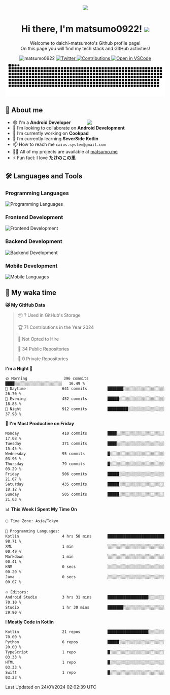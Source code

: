 <p align="center"><img src="https://capsule-render.vercel.app/api?type=waving&color=gradient&height=300&section=header&text=Hi%20I%27m%20matsumo&fontSize=90&animation=fadeIn&fontAlignY=38&desc=Welcome%20to%20daichi-matsumoto%27s%20GitHub%20profile%20&descAlignY=55&descAlign=62"></p>

<h1 align="center">Hi there, I'm matsumo0922! <img src="https://media.giphy.com/media/hvRJCLFzcasrR4ia7z/giphy.gif" width="32"></h1>

<p align="center">
Welcome to daichi-matsumoto's Github profile page!<br>
On this page you will find my tech stack and GitHub activities!
</p>

<div align="center">
  <img src="https://komarev.com/ghpvc/?username=matsumo0922&label=Profile%20views&color=ac3726&style=flat" alt="matsumo0922" />
  <a href="https://twitter.com/matsumo0922">
    <img src="https://badgen.net/badge/twitter/@matsumo0922?icon=twitter" alt="Twitter" />
  </a>
  <a href="https://qiita.com/CAIOS">
    <img src="https://badgen.org/img/qiita/CAIOS/contributions?style=flat" alt="Contributions" />
  </a>
  <a href="https://open.vscode.dev/matsumo0922/matsumo0922">
    <img alt="Open in VSCode" src="https://img.shields.io/static/v1?logo=visualstudiocode&label=&message=Open%20in%20Visual%20Studio%20Code&labelColor=2c2c32&color=007acc&logoColor=007acc" />
  </a>
</div>

<picture>
  <source media="(prefers-color-scheme: dark)" srcset="./resources/github-contribution-grid-snake-dark.svg" />
  <source media="(prefers-color-scheme: light)" srcset="./resources/github-contribution-grid-snake-light.svg" />
  <img alt="github-snake" src="./resources/github-contribution-grid-snake-light.svg" />
</picture>

## 📝 About me

<picture>
  <source media="(prefers-color-scheme: dark)" srcset="https://github-readme-stats.vercel.app/api?username=matsumo0922&show_icons=true&locale=en&theme=dark" />
  <source media="(prefers-color-scheme: light)" srcset="https://github-readme-stats.vercel.app/api?username=matsumo0922&show_icons=true&locale=en&theme=default" />
  <img align="right" width="49%" src="https://github-readme-stats.vercel.app/api?username=matsumo0922&show_icons=true&locale=en&theme=default" />
</picture>

- 😄 I'm a **Android Developer**
- 👯 I’m looking to collaborate on **Android Development**
- 🔭 I’m currently working on **Cookpad**
- 🌱 I’m currently learning **SeverSide Kotlin**
- 📫 How to reach me `caios.system@gmail.com`
- 👨‍💻 All of my projects are available at [matsumo.me](matsumo.me)
- ⚡ Fun fact: I love **たけのこの里**

## 🛠️ Languages and Tools

### Programming Languages
![Programming Languages](https://skillicons.dev/icons?i=kotlin,java,c,cpp,ruby,py,md)

### Frontend Development
![Frontend Development](https://skillicons.dev/icons?i=kotlin,next,react,html,css)

### Backend Development
![Backend Development](https://skillicons.dev/icons?i=kotlin,graphql,rails,redis,nodejs)

### Mobile Development
![Mobile Languages](https://skillicons.dev/icons?i=kotlin,ktor)

## 📌 My waka time
<!--START_SECTION:waka-->
**🐱 My GitHub Data** 

> 📦 ? Used in GitHub's Storage 
 > 
> 🏆 71 Contributions in the Year 2024
 > 
> 🚫 Not Opted to Hire
 > 
> 📜 34 Public Repositories 
 > 
> 🔑 0 Private Repositories 
 > 
**I'm a Night 🦉** 

```text
🌞 Morning                396 commits         ████░░░░░░░░░░░░░░░░░░░░░   16.49 % 
🌆 Daytime                641 commits         ███████░░░░░░░░░░░░░░░░░░   26.70 % 
🌃 Evening                452 commits         █████░░░░░░░░░░░░░░░░░░░░   18.83 % 
🌙 Night                  912 commits         █████████░░░░░░░░░░░░░░░░   37.98 % 
```
📅 **I'm Most Productive on Friday** 

```text
Monday                   410 commits         ████░░░░░░░░░░░░░░░░░░░░░   17.08 % 
Tuesday                  371 commits         ████░░░░░░░░░░░░░░░░░░░░░   15.45 % 
Wednesday                95 commits          █░░░░░░░░░░░░░░░░░░░░░░░░   03.96 % 
Thursday                 79 commits          █░░░░░░░░░░░░░░░░░░░░░░░░   03.29 % 
Friday                   506 commits         █████░░░░░░░░░░░░░░░░░░░░   21.07 % 
Saturday                 435 commits         █████░░░░░░░░░░░░░░░░░░░░   18.12 % 
Sunday                   505 commits         █████░░░░░░░░░░░░░░░░░░░░   21.03 % 
```


📊 **This Week I Spent My Time On** 

```text
🕑︎ Time Zone: Asia/Tokyo

💬 Programming Languages: 
Kotlin                   4 hrs 58 mins       █████████████████████████   98.71 % 
XML                      1 min               ░░░░░░░░░░░░░░░░░░░░░░░░░   00.49 % 
Markdown                 1 min               ░░░░░░░░░░░░░░░░░░░░░░░░░   00.41 % 
KNM                      0 secs              ░░░░░░░░░░░░░░░░░░░░░░░░░   00.20 % 
Java                     0 secs              ░░░░░░░░░░░░░░░░░░░░░░░░░   00.07 % 

🔥 Editors: 
Android Studio           3 hrs 31 mins       ██████████████████░░░░░░░   70.10 % 
Studio                   1 hr 30 mins        ███████░░░░░░░░░░░░░░░░░░   29.90 % 
```

**I Mostly Code in Kotlin** 

```text
Kotlin                   21 repos            ██████████████████░░░░░░░   70.00 % 
Python                   6 repos             █████░░░░░░░░░░░░░░░░░░░░   20.00 % 
TypeScript               1 repo              █░░░░░░░░░░░░░░░░░░░░░░░░   03.33 % 
HTML                     1 repo              █░░░░░░░░░░░░░░░░░░░░░░░░   03.33 % 
Swift                    1 repo              █░░░░░░░░░░░░░░░░░░░░░░░░   03.33 % 
```




 Last Updated on 24/01/2024 02:02:39 UTC
<!--END_SECTION:waka-->
